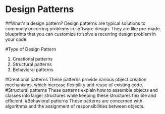 # Design Patterns
##What's a design pattern?
Design patterns are typical solutions to commonly occurring problems in software design. They are like pre-made blueprints that you can customize to solve a recurring design problem in your code.

#Type of Design Pattern
1. Creational patterns
2. Structural patterns
3. Behavioral patterns

#Creational patterns
These patterns provide various object creation mechanisms, which increase flexibility and reuse of existing code.
#Structural patterns
These patterns explain how to assemble objects and classes into larger structures while keeping these structures flexible and efficient.
#Behavioral patterns
These patterns are concerned with algorithms and the assignment of responsibilities between objects.